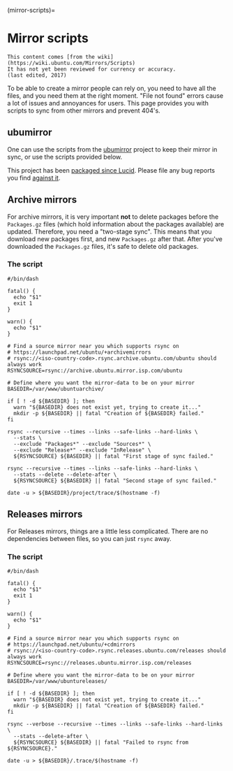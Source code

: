 (mirror-scripts)=
# Mirror scripts

```{note}
This content comes [from the wiki](https://wiki.ubuntu.com/Mirrors/Scripts)
It has not yet been reviewed for currency or accuracy.
(last edited, 2017)
```

To be able to create a mirror people can rely on, you need to have all the
files, and you need them at the right moment.
"File not found" errors cause a lot of issues and annoyances for users.
This page provides you with scripts to sync from other mirrors and prevent 404's.

## ubumirror

One can use the scripts from the
[ubumirror](https://code.launchpad.net/~ubumirror-devs/ubumirror/trunk)
project to keep their mirror in sync, or use the scripts provided below.

This project has been [packaged since Lucid](https://launchpad.net/ubuntu/+source/ubumirror).
Please file any bug reports you find [against it](https://bugs.launchpad.net/ubuntu/+source/ubumirror).

## Archive mirrors

For archive mirrors, it is very important **not** to delete packages before the
`Packages.gz` files (which hold information about the packages available) are
updated. Therefore, you need a "two-stage sync". This means that you download
new packages first, and new `Packages.gz` after that. After you've downloaded
the `Packages.gz` files, it's safe to delete old packages.

### The script

```
#/bin/dash

fatal() {
  echo "$1"
  exit 1
}

warn() {
  echo "$1"
}

# Find a source mirror near you which supports rsync on
# https://launchpad.net/ubuntu/+archivemirrors
# rsync://<iso-country-code>.rsync.archive.ubuntu.com/ubuntu should always work
RSYNCSOURCE=rsync://archive.ubuntu.mirror.isp.com/ubuntu

# Define where you want the mirror-data to be on your mirror
BASEDIR=/var/www/ubuntuarchive/

if [ ! -d ${BASEDIR} ]; then
  warn "${BASEDIR} does not exist yet, trying to create it..."
  mkdir -p ${BASEDIR} || fatal "Creation of ${BASEDIR} failed."
fi

rsync --recursive --times --links --safe-links --hard-links \
  --stats \
  --exclude "Packages*" --exclude "Sources*" \
  --exclude "Release*" --exclude "InRelease" \
  ${RSYNCSOURCE} ${BASEDIR} || fatal "First stage of sync failed."

rsync --recursive --times --links --safe-links --hard-links \
  --stats --delete --delete-after \
  ${RSYNCSOURCE} ${BASEDIR} || fatal "Second stage of sync failed."

date -u > ${BASEDIR}/project/trace/$(hostname -f)
```

## Releases mirrors

For Releases mirrors, things are a little less complicated. There are no
dependencies between files, so you can just `rsync` away.

### The script

```
#/bin/dash

fatal() {
  echo "$1"
  exit 1
}

warn() {
  echo "$1"
}

# Find a source mirror near you which supports rsync on
# https://launchpad.net/ubuntu/+cdmirrors
# rsync://<iso-country-code>.rsync.releases.ubuntu.com/releases should always work
RSYNCSOURCE=rsync://releases.ubuntu.mirror.isp.com/releases

# Define where you want the mirror-data to be on your mirror
BASEDIR=/var/www/ubuntureleases/

if [ ! -d ${BASEDIR} ]; then
  warn "${BASEDIR} does not exist yet, trying to create it..."
  mkdir -p ${BASEDIR} || fatal "Creation of ${BASEDIR} failed."
fi

rsync --verbose --recursive --times --links --safe-links --hard-links \
  --stats --delete-after \
  ${RSYNCSOURCE} ${BASEDIR} || fatal "Failed to rsync from ${RSYNCSOURCE}."

date -u > ${BASEDIR}/.trace/$(hostname -f)
```

